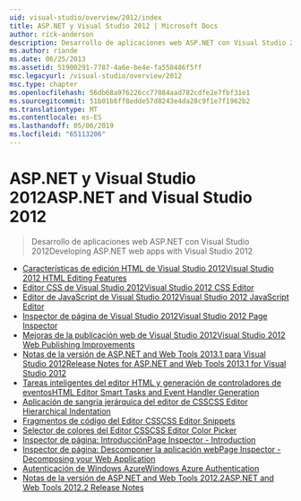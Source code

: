 ```yaml
---
uid: visual-studio/overview/2012/index
title: ASP.NET y Visual Studio 2012 | Microsoft Docs
author: rick-anderson
description: Desarrollo de aplicaciones web ASP.NET con Visual Studio 2012
ms.author: riande
ms.date: 06/25/2013
ms.assetid: 51900291-7787-4a6e-be4e-fa558486f5ff
msc.legacyurl: /visual-studio/overview/2012
msc.type: chapter
ms.openlocfilehash: 56db68a976226cc77084aad782cdfe2e7fbf31e1
ms.sourcegitcommit: 51b01b6ff8edde57d8243e4da28c9f1e7f1962b2
ms.translationtype: MT
ms.contentlocale: es-ES
ms.lasthandoff: 05/06/2019
ms.locfileid: "65113206"
---
```

# <a name="aspnet-and-visual-studio-2012"></a><span data-ttu-id="137ec-103">ASP.NET y Visual Studio 2012</span><span class="sxs-lookup"><span data-stu-id="137ec-103">ASP.NET and Visual Studio 2012</span></span>

> <span data-ttu-id="137ec-104">Desarrollo de aplicaciones web ASP.NET con Visual Studio 2012</span><span class="sxs-lookup"><span data-stu-id="137ec-104">Developing ASP.NET web apps with Visual Studio 2012</span></span>

- [<span data-ttu-id="137ec-105">Características de edición HTML de Visual Studio 2012</span><span class="sxs-lookup"><span data-stu-id="137ec-105">Visual Studio 2012 HTML Editing Features</span></span>](visual-studio-2012-html-editing-features.md)
- [<span data-ttu-id="137ec-106">Editor CSS de Visual Studio 2012</span><span class="sxs-lookup"><span data-stu-id="137ec-106">Visual Studio 2012 CSS Editor</span></span>](visual-studio-2012-css-editor.md)
- [<span data-ttu-id="137ec-107">Editor de JavaScript de Visual Studio 2012</span><span class="sxs-lookup"><span data-stu-id="137ec-107">Visual Studio 2012 JavaScript Editor</span></span>](visual-studio-2012-javascript-editor.md)
- [<span data-ttu-id="137ec-108">Inspector de página de Visual Studio 2012</span><span class="sxs-lookup"><span data-stu-id="137ec-108">Visual Studio 2012 Page Inspector</span></span>](visual-studio-2012-page-inspector.md)
- [<span data-ttu-id="137ec-109">Mejoras de la publicación web de Visual Studio 2012</span><span class="sxs-lookup"><span data-stu-id="137ec-109">Visual Studio 2012 Web Publishing Improvements</span></span>](visual-studio-2012-web-publishing-improvements.md)
- [<span data-ttu-id="137ec-110">Notas de la versión de ASP.NET and Web Tools 2013.1 para Visual Studio 2012</span><span class="sxs-lookup"><span data-stu-id="137ec-110">Release Notes for ASP.NET and Web Tools 2013.1 for Visual Studio 2012</span></span>](aspnet-and-web-tools-20131-for-visual-studio-2012.md)
- [<span data-ttu-id="137ec-111">Tareas inteligentes del editor HTML y generación de controladores de eventos</span><span class="sxs-lookup"><span data-stu-id="137ec-111">HTML Editor Smart Tasks and Event Handler Generation</span></span>](visual-studio-vnext-videos-html-editor-smart-tasks-and-event-handler-generation.md)
- [<span data-ttu-id="137ec-112">Aplicación de sangría jerárquica del editor de CSS</span><span class="sxs-lookup"><span data-stu-id="137ec-112">CSS Editor Hierarchical Indentation</span></span>](visual-studio-vnext-videos-css-editor-hierarchical-indentation.md)
- [<span data-ttu-id="137ec-113">Fragmentos de código del Editor CSS</span><span class="sxs-lookup"><span data-stu-id="137ec-113">CSS Editor Snippets</span></span>](visual-studio-vnext-videos-css-editor-snippets.md)
- [<span data-ttu-id="137ec-114">Selector de colores del Editor CSS</span><span class="sxs-lookup"><span data-stu-id="137ec-114">CSS Editor Color Picker</span></span>](visual-studio-vnext-videos-css-editor-color-picker.md)
- [<span data-ttu-id="137ec-115">Inspector de página: Introducción</span><span class="sxs-lookup"><span data-stu-id="137ec-115">Page Inspector - Introduction</span></span>](visual-studio-vnext-videos-page-inspector-introduction.md)
- [<span data-ttu-id="137ec-116">Inspector de página: Descomponer la aplicación web</span><span class="sxs-lookup"><span data-stu-id="137ec-116">Page Inspector - Decomposing your Web Application</span></span>](visual-studio-vnext-videos-page-inspector-decomposing-your-web-application.md)
- [<span data-ttu-id="137ec-117">Autenticación de Windows Azure</span><span class="sxs-lookup"><span data-stu-id="137ec-117">Windows Azure Authentication</span></span>](windows-azure-authentication.md)
- [<span data-ttu-id="137ec-118">Notas de la versión de ASP.NET and Web Tools 2012.2</span><span class="sxs-lookup"><span data-stu-id="137ec-118">ASP.NET and Web Tools 2012.2 Release Notes</span></span>](aspnet-and-web-tools-20122-release-notes-rtw.md)
